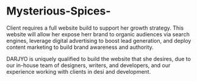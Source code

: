 # Mysterious-Spices-

Client requires a full website build to support her growth strategy. This website will allow her expose herr brand to organic audiences via search engines, leverage digital advertising to boost lead generation, and deploy content marketing to build brand awareness and authority.

DARJYO is uniquely qualified to build the website that she desires, due to our in-house team of designers, writers, and developers, and our experience working with clients in desi and development.
